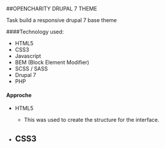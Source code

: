 
##OPENCHARITY DRUPAL 7  THEME

Task build a responsive drupal 7 base theme

####Technology used:
- HTML5
- CSS3
- Javascript
- BEM (Block Element Modifier)
- SCSS / SASS
- Drupal 7
- PHP

#### Approche
- HTML5
  - This was used to create the structure for the interface.

- CSS3
  - 
